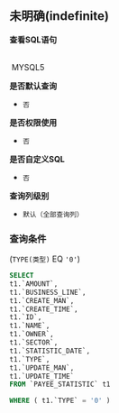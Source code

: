 ## 未明确(indefinite) <!-- {docsify-ignore-all} -->



<p class="panel-title"><b>查看SQL语句</b></p>
<br>

<el-row>
&nbsp;<el-tag @click="MYSQL5 = true">MYSQL5</el-tag>
</el-row>

<br>
<p class="panel-title"><b>是否默认查询</b></p>

* `否`

<p class="panel-title"><b>是否权限使用</b></p>

* `否`

<p class="panel-title"><b>是否自定义SQL</b></p>

* `否`

<p class="panel-title"><b>查询列级别</b></p>

* `默认（全部查询列）`



### 查询条件

(`TYPE(类型)` EQ `'0'`)





<el-dialog v-model="MYSQL5" title="MYSQL5">

```sql
SELECT
t1.`AMOUNT`,
t1.`BUSINESS_LINE`,
t1.`CREATE_MAN`,
t1.`CREATE_TIME`,
t1.`ID`,
t1.`NAME`,
t1.`OWNER`,
t1.`SECTOR`,
t1.`STATISTIC_DATE`,
t1.`TYPE`,
t1.`UPDATE_MAN`,
t1.`UPDATE_TIME`
FROM `PAYEE_STATISTIC` t1 

WHERE ( t1.`TYPE` = '0' )
```

</el-dialog>

<script>
 const { createApp } = Vue
  createApp({
    data() {
      return {
                MYSQL5 : false
        
      }
    },
    methods: {
    }
  }).use(ElementPlus).mount('#app')
</script>